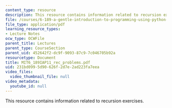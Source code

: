 ```yaml
---
content_type: resource
description: This resource contains information related to recursion exercises.
file: /courses/6-189-a-gentle-introduction-to-programming-using-python-january-iap-2011/231bd0995d90626f2d7e2ad223fa7eea_MIT6_189IAP11_rec_problems.pdf
file_type: application/pdf
learning_resource_types:
- Lecture Notes
ocw_type: OCWFile
parent_title: Lectures
parent_type: CourseSection
parent_uid: 452642f2-dc9f-9093-87c9-7c046705b92a
resourcetype: Document
title: MIT6_189IAP11_rec_problems.pdf
uid: 231bd099-5d90-626f-2d7e-2ad223fa7eea
video_files:
  video_thumbnail_file: null
video_metadata:
  youtube_id: null
---
```

This resource contains information related to recursion exercises.